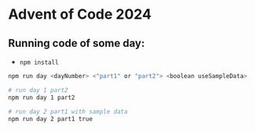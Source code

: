 # Advent of Code 2024

## Running code of some day:
- `npm install`
```sh
npm run day <dayNumber> <"part1" or "part2"> <boolean useSampleData>

# run day 1 part2
npm run day 1 part2

# run day 2 part1 with sample data
npm run day 2 part1 true
```
